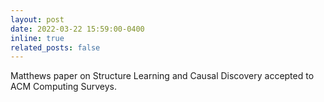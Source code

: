 ```yaml
--- 
layout: post 
date: 2022-03-22 15:59:00-0400 
inline: true 
related_posts: false 
--- 
```


Matthews paper on Structure Learning and Causal Discovery accepted to ACM Computing Surveys.
